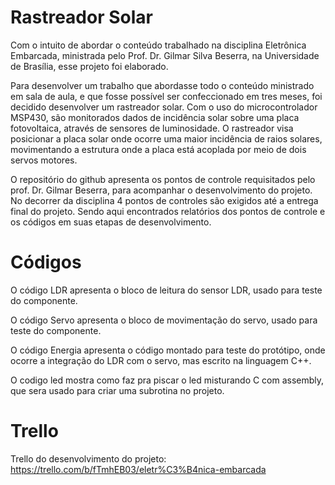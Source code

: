 # Rastreador Solar

Com o intuito de abordar o conteúdo trabalhado na disciplina Eletrônica Embarcada, ministrada pelo Prof. Dr. Gilmar Silva Beserra, na Universidade de Brasília, esse projeto foi elaborado. 

 Para desenvolver um trabalho que abordasse todo o conteúdo ministrado em sala de aula, e que fosse possível ser confeccionado em tres meses, foi decidido desenvolver um rastreador solar. Com o uso do microcontrolador MSP430, são monitorados dados de incidência solar sobre uma placa fotovoltaica, através de sensores de luminosidade. O rastreador visa posicionar a placa solar onde ocorre uma maior incidência de raios solares, movimentando a estrutura onde a placa está acoplada por meio de dois servos motores. 
 
 O repositório do github apresenta os pontos de controle requisitados pelo prof. Dr. Gilmar Beserra, para acompanhar o desenvolvimento do projeto. No decorrer da disciplina 4 pontos de controles são exigidos até a entrega final do projeto. Sendo aqui encontrados relatórios dos pontos de controle e os códigos em suas etapas de desenvolvimento.

# Códigos
  O código LDR apresenta o bloco de leitura do sensor LDR, usado para teste do componente. 
  
  O código Servo apresenta o bloco de movimentação do servo, usado para teste do componente. 
  
  O código Energia apresenta o código montado para teste do protótipo, onde ocorre a integração do LDR com o servo, mas escrito na linguagem C++. 

 O codigo led mostra como faz pra piscar o led misturando C com assembly, que sera usado para criar uma subrotina no projeto. 
 
 
# Trello
Trello do desenvolvimento do projeto: 
https://trello.com/b/fTmhEB03/eletr%C3%B4nica-embarcada
